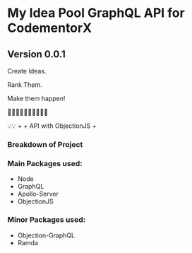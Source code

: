 # My Idea Pool GraphQL API for CodementorX

## Version 0.0.1

Create Ideas.

Rank Them.

Make them happen!

🎉🎉🎉🎉🎉🎉🎉🎉🎉🎉

💡💡  +  +  API with ObjectionJS + 






### Breakdown of Project

### Main Packages used: 
- Node
- GraphQL
- Apollo-Server
- ObjectionJS

### Minor Packages used:
- Objection-GraphQL
- Ramda

